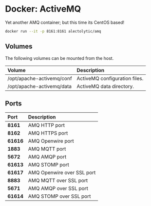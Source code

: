 # Docker: ActiveMQ

Yet another AMQ container; but this time its CentOS based!

```sh
docker run --it -p 8161:8161 alectolytic/amq
```

## Volumes
The following volumes can be mounted from the host.

| Volume  | Description |
| :------------ | :------------ |
| /opt/apache-activemq/conf | ActiveMQ configuration files. |
| /opt/apache-activemq/data | ActiveMQ data directory. |

## Ports
| Port  | Description |
| :------------ | :------------ |
| **8161** | AMQ HTTP port |
| **8162** | AMQ HTTPS port |
| **61616** | AMQ Openwire port |
| **1883** | AMQ MQTT port |
| **5672** | AMQ AMQP port |
| **61613** | AMQ STOMP port |
| **61617** | AMQ Openwire over SSL port |
| **8883** | AMQ MQTT over SSL port |
| **5671** | AMQ AMQP over SSL port |
| **61614** | AMQ STOMP over SSL port|